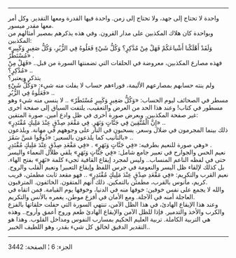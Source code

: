------------------------------------------------------------------------

واحدة لا تحتاج إلى جهد، ولا تحتاج إلى زمن. واحدة فيها القدرة ومعها
التقدير. وكل أمر معها مقدر ميسور.  
وبواحدة كان هلاك المكذبين على مدار القرون. وفي هذه يذكرهم بمصير أمثالهم
من المكذبين:  
«وَلَقَدْ أَهْلَكْنا أَشْياعَكُمْ فَهَلْ مِنْ مُدَّكِرٍ؟ وَكُلُّ شَيْءٍ فَعَلُوهُ فِي الزُّبُرِ، وَكُلُّ صَغِيرٍ وَكَبِيرٍ
مُسْتَطَرٌ» .  
فهذه مصارع المكذبين، معروضة في الحلقات التي تضمنتها السورة من قبل.. «فَهَلْ
مِنْ مُدَّكِرٍ؟» ..  
يتذكر ويعتبر؟  
ولم ينته حسابهم بمصارعهم الأليمة، فوراءهم حساب لا يفلت منه شيء: «وَكُلُّ شَيْءٍ
فَعَلُوهُ فِي الزُّبُرِ» ..  
مسطر في الصحائف ليوم الحساب: «وَكُلُّ صَغِيرٍ وَكَبِيرٍ مُسْتَطَرٌ» .. لا ينسى منه شيء
وهو مسطور في كتاب! وعند هذا الحد من العرض والتعقيب، يلتفت السياق إلى
صفحة أخرى غير صفحة المكذبين. ويعرض صورة أخرى في ظل وادع أمين. صورة
المتقين:  
«إِنَّ الْمُتَّقِينَ فِي جَنَّاتٍ وَنَهَرٍ. فِي مَقْعَدِ صِدْقٍ عِنْدَ مَلِيكٍ مُقْتَدِرٍ» ..  
ذلك بينما المجرمون في ضلال وسعر. يسحبون في النار على وجوههم في مهانة.
ويلذعون بالتأنيب كما يلذعون بالسعير: «ذُوقُوا مَسَّ سَقَرَ» ..  
وهي صورة للنعيم بطرفيه: «فِي جَنَّاتٍ وَنَهَرٍ» . «فِي مَقْعَدِ صِدْقٍ عِنْدَ مَلِيكٍ مُقْتَدِرٍ»
.  
نعيم الحس والجوارح في تعبير جامع شامل: «فِي جَنَّاتٍ وَنَهَرٍ» يلقي ظلال النعماء
واليسر حتى في لفظه الناعم المنساب.. وليس لمجرد إيقاع القافية تجيء كلمة
«نَهَرٍ» بفتح الهاء. بل كذلك لإلقاء ظل اليسر والنعومة في جرس اللفظ وإيقاع
التعبير! ونعيم القلب والروح. نعيم القرب والتكريم: «فِي مَقْعَدِ صِدْقٍ عِنْدَ مَلِيكٍ
مُقْتَدِرٍ» .. فهو مقعد ثابت مطمئن، قريب كريم، مأنوس بالقرب، مطمئن بالتمكين.
ذلك أنهم المتقون. الخائفون. المترقبون.  
والله لا يجمع على نفس خوفين: خوفها منه في الدنيا، وخوفها يوم القيامة.
فمن اتقاه في العاجلة أمنه في الآجلة. ومع الأمان في أفزع موطن، يغمره
بالأنس والتكريم.  
وعند هذا الإيقاع الهادئ، في هذا الظل الآمن، تنتهي السورة التي حفلت
حلقاتها بالفزع والكرب والأخذ والتدمير. فإذا للظل الآمن والإيقاع الهادئ
طعم وروح أعمق وأروح.. وهذه هي التربية الكاملة. تربية العليم الحكيم
بمسارب النفوس ومداخل القلوب. وهذا هو التقدير الدقيق لخالق كل شيء بقدر،
وهو اللطيف الخبير..

------------------------------------------------------------------------

الجزء: 6 ¦ الصفحة: 3442
